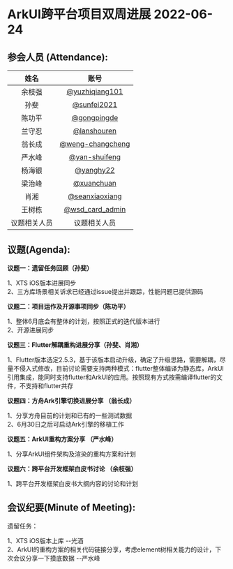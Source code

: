  # ArkUI跨平台项目双周进展 2022-06-24

 ## 参会人员 (Attendance):
| 姓名 | 账号   |
| :----: | :----: |
| 余枝强 | [@yuzhiqiang101](https://gitee.com/yuzhiqiang101) |
| 孙斐 | [@sunfei2021](https://gitee.com/sunfei2021) |
| 陈功平 | [@gongpingde](https://gitee.com/gongpingde) |
| 兰守忍 | [@lanshouren](https://gitee.com/lanshouren) |
| 翁长成 | [@weng-changcheng](https://gitee.com/weng-changcheng) |
| 严水峰 | [@yan-shuifeng](https://gitee.com/yan-shuifeng) |
| 杨海银 | [@yanghy22](https://gitee.com/yanghy22) |
| 梁治峰 | [@xuanchuan](https://gitee.com/xuanchuan) |
| 肖湘 | [@seanxiaoxiang](https://gitee.com/seanxiaoxiang) |
| 王树栋 | [@wsd_card_admin](https://gitee.com/wsd_card_admin) |
| 议题相关人员 | 议题相关人员 |



 ## 议题(Agenda):

**议题一：遗留任务回顾（孙斐）**

1、XTS iOS版本进展同步<br>
2、三方库场景相关诉求已经通过issue提出并跟踪，性能问题已提供源码<br>


**议题二：项目运作及开源事项同步（陈功平）**

1、整体6月底会有整体的计划，按照正式的迭代版本进行<br>
2、开源进展同步<br>

**议题三：Flutter解耦重构进展分享（孙斐、肖湘）**

1、Flutter版本选定2.5.3，基于该版本启动升级，确定了升级思路，需要解耦，尽量不侵入式修改，目前讨论需要支持两种模式：flutter整体编译为静态库，ArkUI引用集成，能同时支持flutter和ArkUI的应用。按照现有方式按需编译flutter的文件，不支持和flutter共存<br>

**议题四：方舟Ark引擎切换进展分享 （翁长成）**

1、分享方舟目前的计划和已有的一些测试数据<br>
2、6月30日之后可启动Ark引擎的移植工作<br>

**议题五：ArkUI重构方案分享 （严水峰）**

1、分享ArkUI组件架构及渲染的重构方案和计划<br>

**议题六：跨平台开发框架白皮书讨论 （余枝强）**

1、跨平台开发框架白皮书大纲内容的讨论和计划<br>

## 会议纪要(Minute of Meeting):

遗留任务：

1、XTS iOS版本上库 --光酒 <br>
2、ArkUI的重构方案的相关代码链接分享，考虑element树相关能力的设计，下次会议分享一下摸底数据   --严水峰<br>
